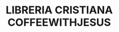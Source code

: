 ---
title: "LIBRERIA CRISTIANA COFFEEWITHJESUS"
url: /la-romana/libreria-cristiana-coffeewithjesus/
shop: libros
---